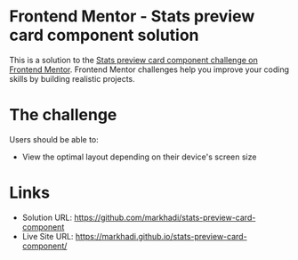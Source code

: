 # Frontend Mentor - Stats preview card component solution

This is a solution to the [Stats preview card component challenge on Frontend Mentor](https://www.frontendmentor.io/challenges/stats-preview-card-component-8JqbgoU62). Frontend Mentor challenges help you improve your coding skills by building realistic projects. 

# The challenge

Users should be able to:

- View the optimal layout depending on their device's screen size

# Links

- Solution URL: https://github.com/markhadi/stats-preview-card-component
- Live Site URL: https://markhadi.github.io/stats-preview-card-component/
